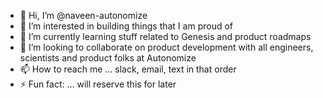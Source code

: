 - 👋 Hi, I’m @naveen-autonomize
- 👀 I’m interested in building things that I am proud of
- 🌱 I’m currently learning stuff related to Genesis and product roadmaps
- 💞️ I’m looking to collaborate on product development with all engineers, scientists and product folks at Autonomize
- 📫 How to reach me ... slack, email, text in that order
- ⚡ Fun fact: ... will reserve this for later

<!---
naveen-autonomize/naveen-autonomize is a ✨ special ✨ repository because its `README.md` (this file) appears on your GitHub profile.
You can click the Preview link to take a look at your changes.
--->
